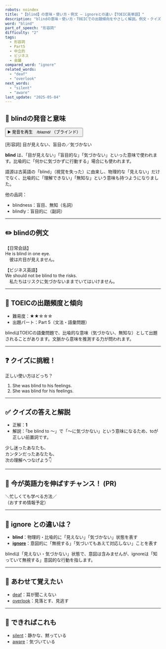 ```yaml
---
robots: noindex
title: "【blind】の意味・使い方・例文 ― ignoreとの違い【TOEIC英単語】"
description: "blindの意味・使い方・TOEICでの出題傾向をやさしく解説。例文・クイズ付きでignoreとの違いもわかりやすく学べます。"
word: "blind"
part_of_speech: "形容詞"
difficulty: "2"
tags:
  - 形容詞
  - Part5
  - 中立的
  - ビジネス
  - 会議
compared_word: "ignore"
related_words:
  - "deaf"
  - "overlook"
next_words:
  - "silent"
  - "aware"
last_update: "2025-05-04"
---
```


## 🔰 blindの発音と意味

<button class="play-audio" onclick="playTTS('blind')">
  <span class="play-audio-main">
    ▶️ 発音を再生　/blaɪnd/
  </span>
  <span class="play-audio-sub">
    （ブラインド）
  </span>
</button>

[形容詞] 目が見えない、盲目の／気づかない

**blind** は、「目が見えない」「盲目的な」「気づかない」といった意味で使われます。比喩的に「何かに気づかずに行動する」場合にも使われます。

語源は古英語の「blind」（視覚を失った）に由来し、物理的な「見えない」だけでなく、比喩的に「理解できない」「無知な」という意味も持つようになりました。

他の品詞：  
- blindness：盲目、無知（名詞）
- blindly：盲目的に（副詞）

---

## ✏️ blindの例文

【日常会話】  
He is blind in one eye.  
　彼は片目が見えません。

【ビジネス英語】  
We should not be blind to the risks.  
　私たちはリスクに気づかないままでいてはいけません。

---

## 🎯 TOEICの出題頻度と傾向

- 難易度：★★☆☆☆
- 出題パート：Part 5（文法・語彙問題）

blindはTOEICの語彙問題で、比喩的な意味（気づかない、無知な）として出題されることがあります。文脈から意味を推測する力が問われます。

---

## ❓ クイズに挑戦！

正しい使い方はどっち？

1. She was blind to his feelings.  
2. She was blind for his feelings.

---

## ✅ クイズの答えと解説

- 正解：**1**
- 解説：「be blind to ～」で「～に気づかない」という意味になるため、toが正しい前置詞です。

少し迷ったあなたも、  
カンタンだったあなたも、  
次の理解へつなげよう👇️

---

## 🚀 今が英語力を伸ばすチャンス！ (PR)

<div class="info-center">
＼忙しくても学べる方法／<br>  
（おすすめ情報予定）
</div>

---

## 🤔  ignore との違いは？

- **blind**：物理的・比喩的に「見えない」「気づかない」状態を表す
- **[ignore](/ignore)**：意図的に「無視する」「気づいてもあえて対応しない」ことを表す

blindは「見えない・気づかない」状態で、意図は含みませんが、ignoreは「知っていて無視する」意図的な行動を指します。

---

## 🧩 あわせて覚えたい

- [deaf](/deaf)：耳が聞こえない
- [overlook](/overlook)：見落とす、見逃す

---

## 📖 できればこれも

- [silent](/silent)：静かな、黙っている
- [aware](/aware)：気づいている

<!-- cvid: aid34_bid30 -->
